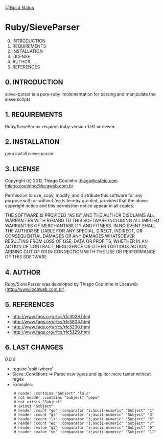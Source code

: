 [![Build Status](https://travis-ci.com/selialkile/sieve-parser.svg)](https://travis-ci.org/selialkile/sieve-parser)

# Ruby/SieveParser

0. INTRODUCTION
1. REQUIREMENTS
2. INSTALLATION
3. LICENSE
4. AUTHOR
5. REFERENCES


## 0. INTRODUCTION

sieve-parser is a pure-ruby implementation for parsing and manipulate the sieve scripts.


## 1. REQUIREMENTS

Ruby/SieveParser requires Ruby version 1.9.1 or newer.


## 2. INSTALLATION

gem install sieve-parser


## 3. LICENSE

Copyright (c) 2012 Thiago Coutinho <thiago@osfeio.com>
<thiago.coutinho@locaweb.com.br>

Permission to use, copy, modify, and distribute this software for any
purpose with or without fee is hereby granted, provided that the above
copyright notice and this permission notice appear in all copies.

THE SOFTWARE IS PROVIDED "AS IS" AND THE AUTHOR DISCLAIMS ALL WARRANTIES
WITH REGARD TO THIS SOFTWARE INCLUDING ALL IMPLIED WARRANTIES OF
MERCHANTABILITY AND FITNESS. IN NO EVENT SHALL THE AUTHOR BE LIABLE FOR
ANY SPECIAL, DIRECT, INDIRECT, OR CONSEQUENTIAL DAMAGES OR ANY DAMAGES
WHATSOEVER RESULTING FROM LOSS OF USE, DATA OR PROFITS, WHETHER IN AN
ACTION OF CONTRACT, NEGLIGENCE OR OTHER TORTIOUS ACTION, ARISING OUT OF
OR IN CONNECTION WITH THE USE OR PERFORMANCE OF THIS SOFTWARE.


## 4. AUTHOR

Ruby/SieveParser was developed by Thiago Coutinho in Locaweb
(http://www.locaweb.com.br).


## 5. REFERENCES

-  http://www.faqs.org/rfcs/rfc3028.html
-  http://www.faqs.org/rfcs/rfc5804.html
-  http://www.faqs.org/rfcs/rfc5230.html
-  http://www.faqs.org/rfcs/rfc5229.html

## 6. LAST CHANGES


*0.0.6*
 - require 'split-where'
 - Sieve::Conditions => Parse new types and spliter more faster without regex
 - Examples:
```
    # header :contains "Subject" "lala"
    # not header :contains "Subject" "popo"
    # not exists "Subject"
    # exists "Subject"
    # header :count "ge" :comparator "i;ascii-numeric" "Subject" "1"
    # header :count "gt" :comparator "i;ascii-numeric" "Subject" "3"
    # header :count "lt" :comparator "i;ascii-numeric" "Subject" "5"
    # header :count "eq" :comparator "i;ascii-numeric" "Subject" "7"
    # header :value "gt" :comparator "i;ascii-numeric" "Subject" "9"
    # header :value "eq" :comparator "i;ascii-numeric" "Subject" "11"
```
